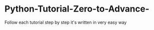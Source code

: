 # Python-Tutorial-Zero-to-Advance-

Follow each tutorial step by step it's written in very easy way
